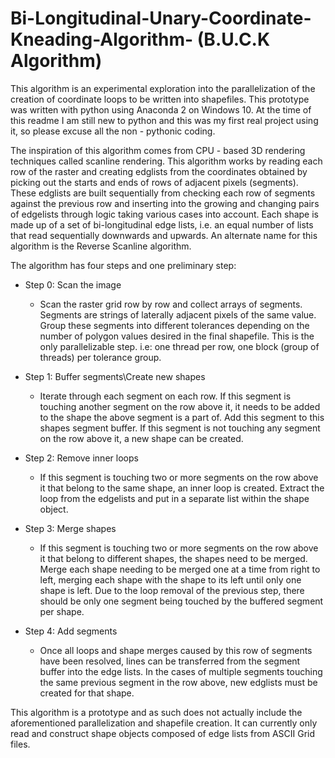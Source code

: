 # Bi-Longitudinal-Unary-Coordinate-Kneading-Algorithm- (B.U.C.K Algorithm)
This algorithm is an experimental exploration into the parallelization of the creation of coordinate loops to be written into 
shapefiles. This prototype was written with python using Anaconda 2 on Windows 10. At the time of this readme I am still new to python and this was my first real project using it, so please excuse all the non - pythonic coding.

The inspiration of this algorithm comes from CPU - based 3D rendering techniques called scanline rendering. This algorithm works by reading each row of the raster and creating edglists from the coordinates obtained by picking out the starts and ends of rows of adjacent pixels (segments). These edglists are built sequentially from checking each row of segments against the previous row and inserting into the growing and changing pairs of edgelists through logic taking various cases into account. Each shape is made up of a set of bi-longitudinal edge lists, i.e. an equal number of lists that read sequentially downwards and upwards. An alternate name for this algorithm is the Reverse Scanline algorithm.

The algorithm has four steps and one preliminary step:

- Step 0: Scan the image
  - Scan the raster grid row by row and collect arrays of segments. Segments are strings of laterally adjacent pixels of the same value.   Group these segments into different tolerances depending on the number of polygon values desired in the final shapefile.
This is the only parallelizable step. i.e: one thread per row, one block (group of threads) per tolerance group.


- Step 1: Buffer segments\Create new shapes
  - Iterate through each segment on each row. If this segment is touching another segment on the row above it, it needs to be added to the shape the above segment is a part of. Add this segment to this shapes segment buffer. If this segment is not touching any segment on the row above it, a new shape can be created.

- Step 2: Remove inner loops
  - If this segment is touching two or more segments on the row above it that belong to the same shape, an inner loop is created. Extract the loop from the edgelists and put in a separate list within the shape object.

- Step 3: Merge shapes
  - If this segment is touching two or more segments on the row above it that belong to different shapes, the shapes need to be merged. Merge each shape needing to be merged one at a time from right to left, merging each shape with the shape to its left until only one shape is left. Due to the loop removal of the previous step, there should be only one segment being touched by the buffered segment per shape. 

- Step 4: Add segments
  - Once all loops and shape merges caused by this row of segments have been resolved, lines can be transferred from the segment buffer into the edge lists. In the cases of multiple segments touching the same previous segment in the row above, new edglists must be created for that shape.

This algorithm is a prototype and as such does not actually include the aforementioned parallelization and shapefile creation. It can currently only read and construct shape objects composed of edge lists from ASCII Grid files.
